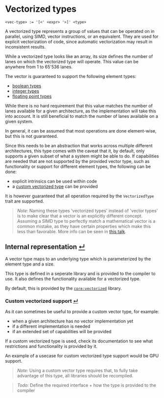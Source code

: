 # Vectorized types
```
<vec-type> := '[<' <expr> '>]' <type>
```

A vectorized type represents a group of values that can be operated on in parallel, using SIMD, vector instructions, or an equivalent.
They are used for explicit vectorization of code, since automatic vectorization may result in inconsistent results.

While a vectorized type looks like an array, its size defines the number of lanes on which the vectorized type will operate.
This value can be anywhere from 1 to 65'536 lanes.

The vector is guaranteed to support the following element types:
- [boolean types]
- [integer types]
- [floating point types]

While there is no hard requirement that this value matches the number of lanes available for a given architecture, as the implementation will take this into account.
It is still beneficial to match the number of lanes available on a given system.

In general, it can be assumed that most operations are done element-wise, but this is not guaranteed.

Since this needs to be an abstraction that works across multiple different architectures, this type comes with the caveat that it, by default, only supports a given subset of what a system might be able to do.
If capabilities are needed that are not supported by the provided vector type, such as functionality or support for different element types, the following can be done:
- explicit intrinsics can be used within code
- a [custom vectorized type] can be provided

It is however guaranteed that all operation required by the `VectorizedType` trait are supported.

> _Note_: Naming these types 'vectorized types' instead of 'vector types' is to make clear that a vector is an explicitly different concept.
>         Assuming a SIMD type to perfectly match a mathematical vector is a common mistake, as they have certain properties which make this less than favorable.
>         More info can be seen in [this talk].

## Internal representation [↵](#vector-types)

A vector type maps to an underlying type which is parameterized by the element type and a size.

This type is defined in a seperate library and is provided to the compiler to use.
It also defines the functionality available for a vectorized type.

By default, this is provided by the [`core:vectorized`] library.

### Custom vectorized support [↵](#internal-representation-)

As it can sometimes be useful to provide a custom vector type, for example:
- when a given architecture has no vector implementation yet
- if a different implementation is needed
- if an extended set of capabilities will be provided

If a custom vectorized type is used, check its documentation to see what restrictions and functionality is provided by it.

An example of a usecase for custom vectorized type support would be GPU support.

> _Note_: Using a custom vector type requires that, to fully take advantage of this type, all libraries should be recompiled.

> _Todo_: Define the required interface + how the type is provided to the compiler




[`core:vectorized`]:      #vectorized-types "Todo: Link to library documentation"
[custom vectorized type]: #custom-vectorized-support-
[boolean types]:          ../builtin-types/boolean-types.md
[floating point types]:   ../builtin-types/floating-point-types.md
[integer types]:          ../builtin-types/integer-types.md
[this talk]:              https://deplinenoise.wordpress.com/wp-content/uploads/2015/03/gdc2015_afredriksson_simd.pdf